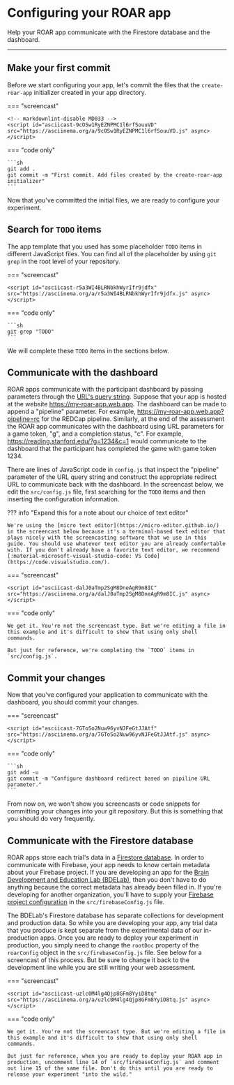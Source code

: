 # Configuring your ROAR app

Help your ROAR app communicate with the Firestore database and the dashboard.

---

## Make your first commit

Before we start configuring your app, let's commit the files that the `create-roar-app` initializer created in your app directory.

=== "screencast"

    <!-- markdownlint-disable MD033 -->
    <script id="asciicast-9cOSw1RyEZNPMC1l6rfSouuVD" src="https://asciinema.org/a/9cOSw1RyEZNPMC1l6rfSouuVD.js" async></script>

=== "code only"

    ```sh
    git add .
    git commit -m "First commit. Add files created by the create-roar-app initializer"
    ```

Now that you've committed the initial files, we are ready to configure your experiment.

## Search for `TODO` items

The app template that you used has some placeholder `TODO` items in different JavaScript files. You can find all of the placeholder by using `git grep` in the root level of your repository.

=== "screencast"

    <script id="asciicast-r5a3WI4BLRNbkhWyrIfr9jdfx" src="https://asciinema.org/a/r5a3WI4BLRNbkhWyrIfr9jdfx.js" async></script>

=== "code only"

    ```sh
    git grep "TODO"
    ```

We will complete these `TODO` items in the sections below.

## Communicate with the dashboard

<!-- markdownlint-disable MD034 -->
ROAR apps communicate with the participant dashboard by passing parameters through the [URL's query string](https://en.wikipedia.org/wiki/Query_string). Suppose that your app is hosted at the website https://my-roar-app.web.app. The dashboard can be made to append a "pipeline" parameter. For example, https://my-roar-app.web.app?pipeline=rc for the REDCap pipeline. Similarly, at the end of the assessment the ROAR app communicates with the dashboard using URL parameters for a game token, "g", and a completion status, "c". For example, https://reading.stanford.edu/?g=1234&c=1 would communicate to the dashboard that the participant has completed the game with game token 1234.

There are lines of JavaScript code in `config.js` that inspect the "pipeline" parameter of the URL query string and construct the appropriate redirect URL to communicate back with the dashboard. In the screencast below, we edit the `src/config.js` file, first searching for the `TODO` items and then inserting the configuration information.

??? info "Expand this for a note about our choice of text editor"

    We're using the [micro text editor](https://micro-editor.github.io/) in the screencast below because it's a terminal-based text editor that plays nicely with the screencasting software that we use in this guide. You should use whatever text editor you are already comfortable with. If you don't already have a favorite text editor, we recommend [:material-microsoft-visual-studio-code: VS Code](https://code.visualstudio.com/). 

=== "screencast"

    <script id="asciicast-dalJ0aTmp2SgM8DneAgR9m8IC" src="https://asciinema.org/a/dalJ0aTmp2SgM8DneAgR9m8IC.js" async></script>

=== "code only"

    We get it. You're not the screencast type. But we're editing a file in this example and it's difficult to show that using only shell commands.
    
    But just for reference, we're completing the `TODO` items in `src/config.js`.

## Commit your changes

Now that you've configured your application to communicate with the dashboard, you should commit your changes.

=== "screencast"

    <script id="asciicast-7GToSo2Nuw96yvNJFeGtJJAtf" src="https://asciinema.org/a/7GToSo2Nuw96yvNJFeGtJJAtf.js" async></script>

=== "code only"

    ```sh
    git add -u
    git commit -m "Configure dashboard redirect based on pipiline URL parameter."
    ```

From now on, we won't show you screencasts or code snippets for committing your changes into your git repository. But this is something that you should do very frequently.

## Communicate with the Firestore database

ROAR apps store each trial's data in a [Firestore database](https://firebase.google.com/docs/firestore). In order to communicate with Firebase, your app needs to know certain metadata about your Firebase project. If you are developing an app for the [Brain Development and Education Lab (BDELab)](https://www.brainandeducation.com/), then you don't have to do anything because the correct metadata has already been filled in. If you're developing for another organization, you'll have to supply your [Firebase project configuration](https://firebase.google.com/docs/web/learn-more#config-object) in the `src/firebaseConfig.js` file.

The BDELab's Firestore database has separate collections for development and production data. So while you are developing your app, any trial data that you produce is kept separate from the experimental data of our in-production apps. Once you are ready to deploy your experiment in production, you simply need to change the `rootDoc` property of the `roarConfig` object in the `src/firebaseConfig.js` file. See below for a screencast of this process. But be sure to change it back to the development line while you are still writing your web assessment.

=== "screencast"

    <script id="asciicast-uzlc0M4lg4Qjp8GFm8YyiD8tq" src="https://asciinema.org/a/uzlc0M4lg4Qjp8GFm8YyiD8tq.js" async></script>

=== "code only"

    We get it. You're not the screencast type. But we're editing a file in this example and it's difficult to show that using only shell commands.
    
    But just for reference, when you are ready to deploy your ROAR app in production, uncomment line 14 of `src/firebaseConfig.js` and comment out line 15 of the same file. Don't do this until you are ready to release your experiment "into the wild."
